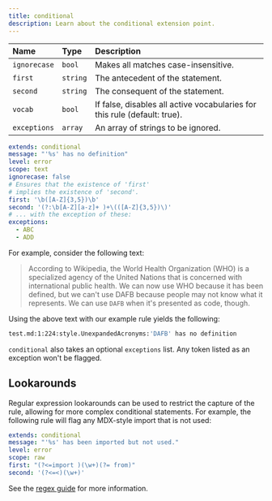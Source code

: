 ```yaml
---
title: conditional
description: Learn about the conditional extension point.
---
```


| Name         | Type     | Description                                                               |
| :----------- | :------- | :------------------------------------------------------------------------ |
| `ignorecase` | `bool`   | Makes all matches case-insensitive.                                       |
| `first`      | `string` | The antecedent of the statement.                                          |
| `second`     | `string` | The consequent of the statement.                                          |
| `vocab`      | `bool`   | If false, disables all active vocabularies for this rule (default: true). |
| `exceptions` | `array`  | An array of strings to be ignored.                                        |

```yaml
extends: conditional
message: "'%s' has no definition"
level: error
scope: text
ignorecase: false
# Ensures that the existence of 'first'
# implies the existence of 'second'.
first: '\b([A-Z]{3,5})\b'
second: '(?:\b[A-Z][a-z]+ )+\(([A-Z]{3,5})\)'
# ... with the exception of these:
exceptions:
  - ABC
  - ADD
```

For example, consider the following text:

> According to Wikipedia, the World Health Organization \(WHO\) is a
> specialized agency of the United Nations that is concerned with international
> public health. We can now use WHO because it has been defined, but we can't
> use DAFB because people may not know what it represents. We can use `DAFB`
> when it's presented as code, though.

Using the above text with our example rule yields the following:

```bash
test.md:1:224:style.UnexpandedAcronyms:'DAFB' has no definition
```

`conditional` also takes an optional `exceptions` list. Any token listed as an
exception won't be flagged.

## Lookarounds

Regular expression lookarounds can be used to restrict the capture of the
rule, allowing for more complex conditional statements. For example, the
following rule will flag any MDX-style import that is not used:

```yaml
extends: conditional
message: "'%s' has been imported but not used."
level: error
scope: raw
first: "(?<=import )(\w+)(?= from)"
second: '(?<=<)(\w+)'
```

See the [regex guide][1] for more information.

[1]: /docs/guides/regex
